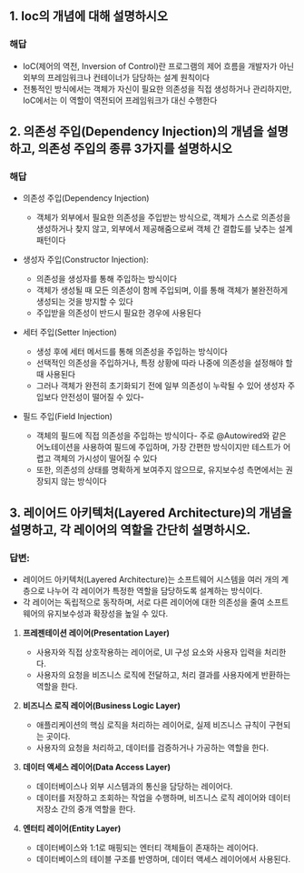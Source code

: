 ## 1. Ioc의 개념에 대해 설명하시오
### 해답
- IoC(제어의 역전, Inversion of Control)란 프로그램의 제어 흐름을 개발자가 아닌 외부의 프레임워크나 컨테이너가 담당하는 설계 원칙이다
- 전통적인 방식에서는 객체가 자신이 필요한 의존성을 직접 생성하거나 관리하지만, IoC에서는 이 역할이 역전되어 프레임워크가 대신 수행한다

## 2. 의존성 주입(Dependency Injection)의 개념을 설명하고, 의존성 주입의 종류 3가지를 설명하시오

### 해답
- 의존성 주입(Dependency Injection)
  - 객체가 외부에서 필요한 의존성을 주입받는 방식으로, 객체가 스스로 의존성을 생성하거나 찾지 않고, 외부에서 제공해줌으로써 객체 간 결합도를 낮추는 설계 패턴이다

- 생성자 주입(Constructor Injection):
  - 의존성을 생성자를 통해 주입하는 방식이다
  - 객체가 생성될 때 모든 의존성이 함께 주입되며, 이를 통해 객체가 불완전하게 생성되는 것을 방지할 수 있다
  - 주입받을 의존성이 반드시 필요한 경우에 사용된다
- 세터 주입(Setter Injection)
  - 생성 후에 세터 메서드를 통해 의존성을 주입하는 방식이다
  - 선택적인 의존성을 주입하거나, 특정 상황에 따라 나중에 의존성을 설정해야 할 때 사용된다
  - 그러나 객체가 완전히 초기화되기 전에 일부 의존성이 누락될 수 있어 생성자 주입보다 안전성이 떨어질 수 있다-
- 필드 주입(Field Injection)
  - 객체의 필드에 직접 의존성을 주입하는 방식이다- 주로 @Autowired와 같은 어노테이션을 사용하여 필드에 주입하며, 가장 간편한 방식이지만 테스트가 어렵고 객체의 가시성이 떨어질 수 있다
  - 또한, 의존성의 상태를 명확하게 보여주지 않으므로, 유지보수성 측면에서는 권장되지 않는 방식이다
 
## 3. 레이어드 아키텍처(Layered Architecture)의 개념을 설명하고, 각 레이어의 역할을 간단히 설명하시오.


### 답변:
- 레이어드 아키텍처(Layered Architecture)는 소프트웨어 시스템을 여러 개의 계층으로 나누어 각 레이어가 특정한 역할을 담당하도록 설계하는 방식이다. 
- 각 레이어는 독립적으로 동작하며, 서로 다른 레이어에 대한 의존성을 줄여 소프트웨어의 유지보수성과 확장성을 높일 수 있다.

1. **프레젠테이션 레이어(Presentation Layer)**
   - 사용자와 직접 상호작용하는 레이어로, UI 구성 요소와 사용자 입력을 처리한다. 
   - 사용자의 요청을 비즈니스 로직에 전달하고, 처리 결과를 사용자에게 반환하는 역할을 한다.

2. **비즈니스 로직 레이어(Business Logic Layer)**
   - 애플리케이션의 핵심 로직을 처리하는 레이어로, 실제 비즈니스 규칙이 구현되는 곳이다. 
   - 사용자의 요청을 처리하고, 데이터를 검증하거나 가공하는 역할을 한다.

3. **데이터 액세스 레이어(Data Access Layer)**
   - 데이터베이스나 외부 시스템과의 통신을 담당하는 레이어다. 
   - 데이터를 저장하고 조회하는 작업을 수행하며, 비즈니스 로직 레이어와 데이터 저장소 간의 중개 역할을 한다.

4. **엔터티 레이어(Entity Layer)**  
   - 데이터베이스와 1:1로 매핑되는 엔터티 객체들이 존재하는 레이어다. 
   - 데이터베이스의 테이블 구조를 반영하며, 데이터 액세스 레이어에서 사용된다.
